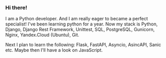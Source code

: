 ### Hi there!

I am a Python developer. And I am really eager to became a perfect specialist! I've been learning python for a year. Now my stack is Python, Django, Django Rest Framework, Unittest, SQL, PostgreSQL, Gunicorn, Nginx, Yandex.Cloud (Ubuntu), Git.

Next I plan to learn the following: Flask, FastAPI, Asyncio, AsincAPI, Sanic etc. Maybe then I'll have a look on JavaScript.
